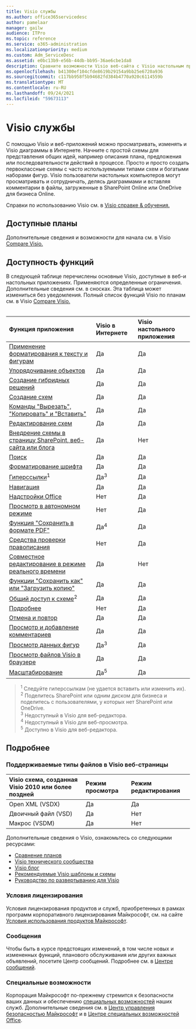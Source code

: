```yaml
---
title: Visio службы
ms.author: office365servicedesc
author: pamelaar
manager: gailw
audience: ITPro
ms.topic: reference
ms.service: o365-administration
ms.localizationpriority: medium
ms.custom: Adm_ServiceDesc
ms.assetid: e0bc13b9-e56b-44db-bb95-36ae6cbe1da8
description: Сравните возможности Visio веб-сайта с Visio настольным приложением.
ms.openlocfilehash: b41300ef104cfde8619b29154a9bb25e6720a936
ms.sourcegitcommit: c117bb958f5b94682fd384b4770a920c6114559b
ms.translationtype: MT
ms.contentlocale: ru-RU
ms.lasthandoff: 09/24/2021
ms.locfileid: "59673113"
---
```

# <a name="visio-service-description"></a>Visio службы

С помощью Visio и веб-приложений можно просматривать, изменять и Visio диаграммы в Интернете. Начните с простой схемы для представления общих идей, например описания плана, предложения или последовательности действий в процессе. Просто и просто создать первоклассные схемы с часто используемыми типами схем и богатыми наборами фигур. Visio пользователи настольных компьютеров могут просматривать и сотрудничать, делясь диаграммами и вставляя комментарии в файлы, загруженные в SharePoint Online или OneDrive для бизнеса Online.

Справки по использованию Visio см. в [Visio справке & обучения.](https://support.office.com/visio)

## <a name="available-plans"></a>Доступные планы

Дополнительные сведения и возможности для начала см. в Visio [Compare Visio.](https://www.microsoft.com/microsoft-365/visio/microsoft-visio-plans-and-pricing-compare-visio-options)
  
## <a name="feature-availability"></a>Доступность функций

В следующей таблице перечислены основные Visio, доступные в веб-и настольных приложениях. Применяются определенные ограничения. Дополнительные сведения см. в сносках. Эта таблица может измениться без уведомления. Полный список функций Visio по планам см. в Visio [Compare Visio.](https://www.microsoft.com/microsoft-365/visio/microsoft-visio-plans-and-pricing-compare-visio-options)<br><br> 

| Функция приложения | Visio в Интернете | Visio настольного приложения |
|:-----|:-----|:-----|
|[Применение форматирования к тексту и фигурам](visio-features.md#apply-rich-formatting-to-text-and-shapes)|Да |Да |
|[Упорядочивание объектов](visio-features.md#arrange-objects)|Да |Да |
|[Создание гибридных решений](visio-features.md#build-mashup-solutions)|Да |Да |
|[Создание схем](visio-features.md#create-diagrams)|Да |Да |
|[Команды "Вырезать", "Копировать" и "Вставить"](visio-features.md#cut-copy-and-paste)|Да |Да |
|[Редактирование схем](visio-features.md#edit-diagrams)|Да |Да |
|[Внедрение схемы в страницу SharePoint, веб-сайта или блога](visio-features.md#embed-diagram-in-a-sharepoint-web-or-blog-page)|Да |Нет |
|[Поиск](visio-features.md#find)|Да |Да |
|[Форматирование шрифта](visio-features.md#font-formatting)|Да |Да |
|[Гиперссылки](visio-features.md#hyperlinks)<sup>1</sup>|Да<sup>3</sup>|Да |
|[Навигация](visio-features.md#navigation)|Да |Да |
|[Надстройки Office](visio-features.md#office-add-ins)|Нет |Да |
|[Просмотр в автономном режиме](visio-features.md#offline-viewing)|Нет |Да |
|[Функция "Сохранить в формате PDF"](visio-features.md#print-to-pdf)|Да<sup>4</sup>|Да |
|[Средства проверки правописания](visio-features.md#proofing-tools)|Нет |Да |
|[Совместное редактирование в режиме реального времени](visio-features.md#real-time-co-authoring)|Да |Нет |
|[Функции "Сохранить как" или "Загрузить копию"](visio-features.md#save-as-or-download-a-copy)|Да |Да |
|[Общий доступ к схеме](visio-features.md#share-a-diagram)<sup>2</sup>|Да |Да |
|[Подробнее](visio-features.md#tell-me)|Нет |Да |
|[Отмена и повтор](visio-features.md#undo-and-redo)|Да |Да |
|[Просмотр и добавление комментариев](visio-features.md#view-and-add-comments)|Да |Да |
|[Просмотр данных фигур](visio-features.md#view-shape-data)|Да<sup>3</sup>|Да |
|[Просмотр файлов Visio в браузере](visio-features.md#view-visio-files-in-the-browser)|Да |Да |
|[Масштабирование](visio-features.md#zoom)|Да<sup>5</sup>|Да |

> <sup>1</sup> Следуйте гиперссылкам (не удается вставить или изменить их).
<br/><sup>2</sup> Поделитесь SharePoint или одним диском для бизнеса и поделитесь с пользователями, у которых нет SharePoint или OneDrive.
<br/><sup>3</sup> Недоступный в Visio для веб-редактора.
<br/><sup>4</sup> Недоступный в Visio для веб-просмотра.
<br/><sup>5</sup> Доступно в Visio для веб-редактора.

## <a name="learn-more"></a>Подробнее

### <a name="supported-file-types-in-visio-for-the-web"></a>Поддерживаемые типы файлов в Visio веб-страницы

| Visio схема, созданная Visio 2010 или более поздней | Режим просмотра | Режим редактирования |
|:-----|:-----|:-----|
|Open XML (VSDX)  <br/> |Да  <br/> |Да  <br/> |
|Двоичный файл (VSD)  <br/> |Да  <br/> |Нет  <br/> |
|Макрос (VSDM)  <br/> |Да  <br/> |Нет  <br/> |

Дополнительные сведения о Visio, ознакомьтесь со следующими ресурсами:

- [Сравнение планов](https://www.microsoft.com/microsoft-365/visio/microsoft-visio-plans-and-pricing-compare-visio-options)
- [Visio технического сообщества](https://techcommunity.microsoft.com/t5/microsoft-teams/ct-p/MicrosoftTeams)
- [Visio блог](https://techcommunity.microsoft.com/t5/visio-blog/bg-p/VisioBlog)
- [Рекомендуемые Visio шаблоны и схемы](https://go.microsoft.com/fwlink/p/?linkid=2157372)
- [Руководство по развертыванию для Visio](/deployoffice/deployment-guide-for-visio)

### <a name="licensing-terms"></a>Условия лицензирования

Условия лицензирования продуктов и служб, приобретенных в рамках программ корпоративного лицензирования Майкрософт, см. на сайте [Условия использования продуктов Майкрософт](https://www.microsoft.com/licensing/terms/).

### <a name="messaging"></a>Сообщения

Чтобы быть в курсе предстоящих изменений, в том числе новых и измененных функций, планового обслуживания или других важных объявлений, посетите Центр сообщений. Подробнее см. в [Центре сообщений](/microsoft-365/admin/manage/message-center).

### <a name="accessibility"></a>Специальные возможности

Корпорация Майкрософт по-прежнему стремится к безопасности ваших данных и обеспечению [специальных возможностей](https://www.microsoft.com/trust-center/compliance/accessibility) наших служб. Дополнительные сведения см. в [Центр управления безопасностью Майкрософт](https://www.microsoft.com/trust-center) и в [Центре специальных возможностей Office](https://support.office.com/article/ecab0fcf-d143-4fe8-a2ff-6cd596bddc6d).
